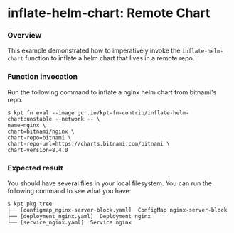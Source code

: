 # inflate-helm-chart: Remote Chart

### Overview

This example demonstrated how to imperatively invoke the `inflate-helm-chart`
function to inflate a helm chart that lives in a remote repo.

### Function invocation

Run the following command to inflate a nginx helm chart from bitnami's repo.

```shell
$ kpt fn eval --image gcr.io/kpt-fn-contrib/inflate-helm-chart:unstable --network -- \
name=nginx \
chart=bitnami/nginx \
chart-repo=bitnami \
chart-repo-url=https://charts.bitnami.com/bitnami \
chart-version=8.4.0
```

### Expected result

You should have several files in your local filesystem. You can run the
following command to see what you have:

```shell
$ kpt pkg tree
├── [configmap_nginx-server-block.yaml]  ConfigMap nginx-server-block
├── [deployment_nginx.yaml]  Deployment nginx
└── [service_nginx.yaml]  Service nginx
```
